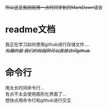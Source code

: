 ~~所以这是我刚刚用一点时间学到的MarkDown语言~~   
# readme文档 
我正在学习如何使用github进行存储文件....   
~~*有趣的是 我们的校园网可以直接访问github*~~

# 命令行  
用太长时间命令行...  
有点不太会使用图形化界面了...  
想快点用命令行和github进行交互
